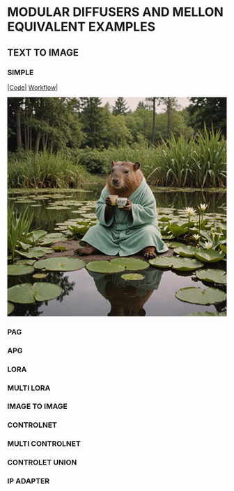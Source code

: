 # MODULAR DIFFUSERS AND MELLON EQUIVALENT EXAMPLES

## TEXT TO IMAGE

### SIMPLE

|[Code](https://github.com/asomoza/diffusers_melon_equivalents/blob/main/code/t2i_simple.py)|
[Workflow](https://github.com/asomoza/diffusers_melon_equivalents/blob/main/workflows/t2i_simple_workflow.json)|

![Code](https://github.com/asomoza/diffusers_melon_equivalents/blob/main/outputs/t2i_basic.png?raw=true)

### PAG

### APG

### LORA

### MULTI LORA

### IMAGE TO IMAGE

### CONTROLNET

### MULTI CONTROLNET

### CONTROLET UNION

### IP ADAPTER
